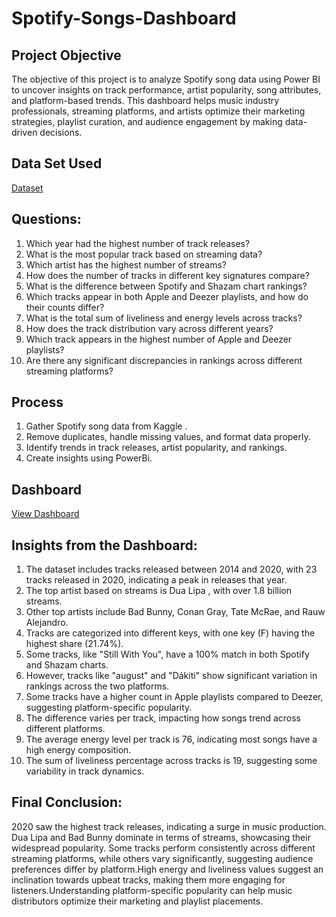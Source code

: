 # Spotify-Songs-Dashboard
## Project Objective
The objective of this project is to analyze Spotify song data using Power BI to uncover insights on track performance, artist popularity, song attributes, and platform-based trends. This dashboard helps music industry professionals, streaming platforms, and artists optimize their marketing strategies, playlist curation, and audience engagement by making data-driven decisions.
## Data Set Used
<a href ="https://github.com/Shruti-131202/Spotify-Song-Dashboard/blob/main/spotify_songs.csv">Dataset</a>
## Questions:
1.	Which year had the highest number of track releases?
2.	What is the most popular track based on streaming data?
3.	Which artist has the highest number of streams?
4.	How does the number of tracks in different key signatures compare?
5.	What is the difference between Spotify and Shazam chart rankings?
6.	Which tracks appear in both Apple and Deezer playlists, and how do their counts differ?
7.	What is the total sum of liveliness and energy levels across tracks?
8.	How does the track distribution vary across different years?
9.	Which track appears in the highest number of Apple and Deezer playlists?
10.	Are there any significant discrepancies in rankings across different streaming platforms?
## Process
1. Gather Spotify song data from Kaggle .
2. Remove duplicates, handle missing values, and format data properly.
3. Identify trends in track releases, artist popularity, and rankings.
4. Create  insights using PowerBi.
## Dashboard
<a href ="https://github.com/Shruti-131202/Spotify-Song-Dashboard/blob/main/Spotify.jpg">View Dashboard</a>
## Insights from the Dashboard:
1. The dataset includes tracks released between 2014 and 2020, with 23 tracks released in 2020, indicating a peak in releases that year.
2. The top artist based on streams is Dua Lipa , with over 1.8 billion streams.
3. Other top artists include Bad Bunny, Conan Gray, Tate McRae, and Rauw Alejandro.
4. Tracks are categorized into different keys, with one key (F) having the highest share (21.74%).
5. Some tracks, like "Still With You", have a 100% match in both Spotify and Shazam charts.
6. However, tracks like "august" and "Dákiti" show significant variation in rankings across the two platforms.
7. Some tracks have a higher count in Apple playlists compared to Deezer, suggesting platform-specific popularity.
8. The difference varies per track, impacting how songs trend across different platforms.
9. The average energy level per track is 76, indicating most songs have a high energy composition.
10. The sum of liveliness percentage across tracks is 19, suggesting some variability in track dynamics.
## Final Conclusion:
2020 saw the highest track releases, indicating a surge in music production.
Dua Lipa and Bad Bunny dominate in terms of streams, showcasing their widespread popularity.
Some tracks perform consistently across different streaming platforms, while others vary significantly, suggesting audience preferences differ by platform.High energy and liveliness values suggest an inclination towards upbeat tracks, making them more engaging for listeners.Understanding platform-specific popularity can help music distributors optimize their marketing and playlist placements.
